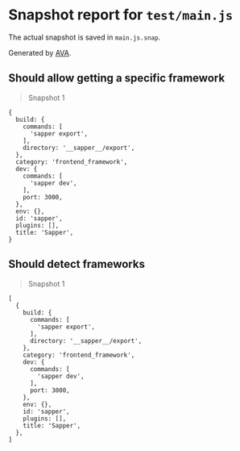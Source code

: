 # Snapshot report for `test/main.js`

The actual snapshot is saved in `main.js.snap`.

Generated by [AVA](https://ava.li).

## Should allow getting a specific framework

> Snapshot 1

    {
      build: {
        commands: [
          'sapper export',
        ],
        directory: '__sapper__/export',
      },
      category: 'frontend_framework',
      dev: {
        commands: [
          'sapper dev',
        ],
        port: 3000,
      },
      env: {},
      id: 'sapper',
      plugins: [],
      title: 'Sapper',
    }

## Should detect frameworks

> Snapshot 1

    [
      {
        build: {
          commands: [
            'sapper export',
          ],
          directory: '__sapper__/export',
        },
        category: 'frontend_framework',
        dev: {
          commands: [
            'sapper dev',
          ],
          port: 3000,
        },
        env: {},
        id: 'sapper',
        plugins: [],
        title: 'Sapper',
      },
    ]
